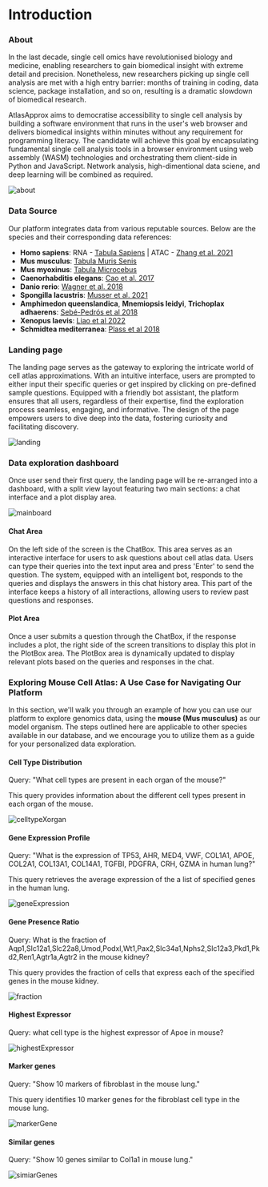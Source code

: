 # Introduction 
 

### About

In the last decade, single cell omics have revolutionised biology and medicine, enabling researchers to gain biomedical insight with extreme detail and precision. Nonetheless, new researchers picking up single cell analysis are met with a high entry barrier: months of training in coding, data science, package installation, and so on, resulting is a dramatic slowdown of biomedical research. 

AtlasApprox aims to democratise accessibility to single cell analysis by building a software environment that runs in the user's web browser and delivers biomedical insights within minutes without any requirement for programming literacy. The candidate will achieve this goal by encapsulating fundamental single cell analysis tools in a browser environment using web assembly (WASM) technologies and orchestrating them client-side in Python and JavaScript. Network analysis, high-dimentional data sciene, and deep learning will be combined as required.

![about](./demo/about.png)

### Data Source

Our platform integrates data from various reputable sources. Below are the species and their corresponding data references:
- **Homo sapiens**: RNA - [Tabula Sapiens](https://www.science.org/doi/10.1126/science.abl4896) | ATAC - [Zhang et al. 2021](https://doi.org/10.1016/j.cell.2021.10.024)
- **Mus musculus**: [Tabula Muris Senis](https://www.nature.com/articles/s41586-020-2496-1)
- **Mus myoxinus**: [Tabula Microcebus](https://www.biorxiv.org/content/10.1101/2021.12.12.469460v2)
- **Caenorhabditis elegans**: [Cao et al. 2017](https://www.science.org/doi/10.1126/science.aam8940)
- **Danio rerio**: [Wagner et al. 2018](https://www.science.org/doi/10.1126/science.aar4362)
- **Spongilla lacustris**: [Musser et al. 2021](https://www.science.org/doi/10.1126/science.abj2949)
- **Amphimedon queenslandica**, **Mnemiopsis leidyi**, **Trichoplax adhaerens**: [Sebé-Pedrós et al 2018](https://www.nature.com/articles/s41559-018-0575-6)
- **Xenopus laevis**: [Liao et al 2022](https://www.nature.com/articles/s41467-022-31949-2#ref-CR14)
- **Schmidtea mediterranea**: [Plass et al 2018](https://www.science.org/doi/10.1126/science.aaq1723#sec-10)


### Landing page

The landing page serves as the gateway to exploring the intricate world of cell atlas approximations. With an intuitive interface, users are prompted to either input their specific queries or get inspired by clicking on pre-defined sample questions. Equipped with a friendly bot assistant, the platform ensures that all users, regardless of their expertise, find the exploration process seamless, engaging, and informative. The design of the page empowers users to dive deep into the data, fostering curiosity and facilitating discovery.

![landing](./demo/landing-page.png)

### Data exploration dashboard

Once user send their first query, the landing page will be re-arranged into a dashboard, with a split view layout featuring two main sections: a chat interface and a plot display area.

![mainboard](./demo/mainboard.png)

#### Chat Area
On the left side of the screen is the ChatBox. This area serves as an interactive interface for users to ask questions about cell atlas data. Users can type their queries into the text input area and press 'Enter' to send the question. The system, equipped with an intelligent bot, responds to the queries and displays the answers in this chat history area. This part of the interface keeps a history of all interactions, allowing users to review past questions and responses.

#### Plot Area
Once a user submits a question through the ChatBox, if the response includes a plot, the right side of the screen transitions to display this plot in the PlotBox area. The PlotBox area is dynamically updated to display relevant plots based on the queries and responses in the chat.

### Exploring Mouse Cell Atlas: A Use Case for Navigating Our Platform

In this section, we'll walk you through an example of how you can use our platform to explore genomics data, using the **mouse (Mus musculus)** as our model organism. The steps outlined here are applicable to other species available in our database, and we encourage you to utilize them as a guide for your personalized data exploration.

#### Cell Type Distribution

Query: "What cell types are present in each organ of the mouse?"

This query provides information about the different cell types present in each organ of the mouse.

![celltypeXorgan](./demo/cellxorgan-table.png)

#### Gene Expression Profile

Query: "What is the expression of TP53, AHR, MED4, VWF, COL1A1, APOE, COL2A1, COL13A1, COL14A1, TGFBI, PDGFRA, CRH, GZMA in human lung?"

This query retrieves the average expression of the a list of specified genes in the human lung.

![geneExpression](./demo/average-expression.png)

#### Gene Presence Ratio

Query: What is the fraction of Aqp1,Slc12a1,Slc22a8,Umod,Podxl,Wt1,Pax2,Slc34a1,Nphs2,Slc12a3,Pkd1,Pkd2,Ren1,Agtr1a,Agtr2 in the mouse kidney?

This query provides the fraction of cells that express each of the specified genes in the mouse kidney.

![fraction](./demo/fraction-expression.png)

#### Highest Expressor
Query: what cell type is the highest expressor of Apoe in mouse?

![highestExpressor](./demo/highest-expressor.png)

#### Marker genes

Query: "Show 10 markers of fibroblast in the mouse lung."

This query identifies 10 marker genes for the fibroblast cell type in the mouse lung.

![markerGene](./demo//marker-genes.png)

#### Similar genes

Query: "Show 10 genes similar to Col1a1 in mouse lung."

![simiarGenes](./demo/similar-genes.png)